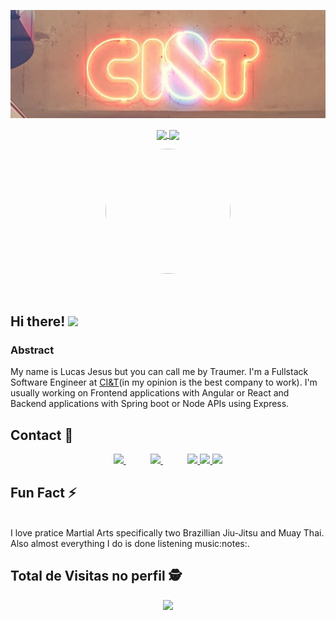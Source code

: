 <p align="center">
  <a href="#">
    <img src="https://raw.githubusercontent.com/LuccasTraumer/luccastraumer/main/assets/CIT.jpg"/>
  </a>
</p>

<p align="center">
  <a href="https://github.com/anuraghazra/github-readme-stats">
    <img
      align="center"
      src="https://github-readme-stats.vercel.app/api/top-langs/?username=luccastraumer&layout=compact"
    />
  </a>
  <a href="https://github.com/anuraghazra/github-readme-stats">
    <img
      align="center"
      height="165"
      src="https://github-readme-stats.vercel.app/api?username=luccastraumer&count_private=true&show_icons=true&custom_title=Github%20Status&hide=issues"
    />
  </a>
</p>

<p align="center">
  <a href="#">
    <img src="https://avatars.githubusercontent.com/u/16438051?v=4" height="200" width="200" style="border-radius:50%">
  </a>
</p>

<br>

## Hi there! <img src="https://raw.githubusercontent.com/iampavangandhi/iampavangandhi/master/gifs/Hi.gif" width="30px"></h2>

### Abstract

My name is Lucas Jesus but you can call me by Traumer. I'm a Fullstack Software Engineer at [CI&T](https://ciandt.com/)(in my opinion is the best company to work). I'm usually working on Frontend applications with Angular or React and Backend applications with Spring boot or Node APIs using Express.

## Contact :iphone:

<p align="center">
    <a href="https://github.com/luccastraumer">
        <img  src="https://img.shields.io/badge/github-%23100000.svg?&style=for-the-badge&logo=github&logoColor=white" target="_blank">
    </a>
    &nbsp;&nbsp;&nbsp;&nbsp;&nbsp;&nbsp;&nbsp;&nbsp;&nbsp;
    <a href="mailto:lucassj.dev@gmail.com">
        <img src="https://img.shields.io/badge/gmail-D14836?&style=for-the-badge&logo=gmail&logoColor=white&link=mailto:lucassj.dev@gmail.com">
    </a>
    &nbsp;&nbsp;&nbsp;&nbsp;&nbsp;&nbsp;&nbsp;&nbsp;&nbsp;
    <a href="https://www.linkedin.com/in/lucassjesus">
        <img src="https://img.shields.io/badge/linkedin-%230077B5.svg?&style=for-the-badge&logo=linkedin&logoColor=white" target="_blank">
    </a>
    <a href="https://twitter.com/luccastraumer/">
      <img src="https://img.shields.io/badge/twitter-%230077B5.svg?&style=for-the-badge&logo=twitter&logoColor=white" target="_blank"></img>
    </a>
    <a href="https://instagram.com/luccastraumer" target="_blank">
      <img src="https://img.shields.io/badge/-Instagram-%23E4405F?style=for-the-badge&logo=instagram&logoColor=white" target="_blank">
    </a>
</p>

   ## Fun Fact ⚡
<p>
  <br>
   I love pratice Martial Arts specifically two Brazillian Jiu-Jitsu and Muay Thai. Also almost everything I do is done listening music:notes:.
</p>

<p align="center"> 

 ## Total de Visitas no perfil :detective: <br>
 <p align="center"> 
   <img alingn="center" src="https://profile-counter.glitch.me/luccastraumer/count.svg" />
 </p>

</p>
